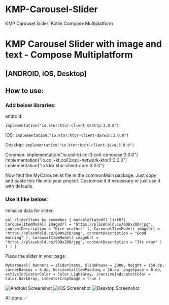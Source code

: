 # KMP-Carousel-Slider
KMP Carousel Slider: Kotlin Compose Multiplatform

# KMP Carousel Slider with image and text - Compose Multiplatform

## [ANDROID, iOS, Desktop]

## How to use:

### Add below libraries:

android: 

`implementation("io.ktor:ktor-client-okhttp:3.0.0")`

iOS:
`implementation("io.ktor:ktor-client-darwin:3.0.0")`

Desktop:
`implementation("io.ktor:ktor-client-java:3.0.0")`

Common:
    implementation("io.coil-kt.coil3:coil-compose:3.0.0")
    implementation("io.coil-kt.coil3:coil-network-ktor3:3.0.0")
    implementation("io.ktor:ktor-client-core:3.0.0")


Now find the MyCarousel.kt file in the commonMain package. 
Just copy and paste this file into your project.
Customise it if necessary or just use it with defaults.

### Use it like below:

Initialise data for slider:

`val sliderItems by remember {
    mutableStateOf(
        listOf(
            CarouselItemModel(
                imageUrl = "https://placehold.co/600x200/jpg",
                contentDescription = "Nice weather"
            ),
            CarouselItemModel(
                imageUrl = "https://placehold.co/800x250/png",
                contentDescription = "Good morning"
            ),
            CarouselItemModel(
                imageUrl = "https://placehold.co/900x280/jpg",
                contentDescription = "Its okay"
            )
        )
    )
}`

Place the slider in your page:

`MyCarousel(
    banners = sliderItems,
    slidePause = 3000,
    height = 150.dp,
    cornerRadius = 8.dp,
    horizontalItemPadding = 16.dp,
    pageSpace = 8.dp,
    activeIndicatorColor = Color.LightGray,
    inactiveIndicatorColor = Color.DarkGray,
    isCenterCropImage = true
)`

![Android Screenshot](http://url/to/img.png)
![iOS Screenshot](http://url/to/img.png)
![Desktop Screenshot](http://url/to/img.png)



All done ✅
